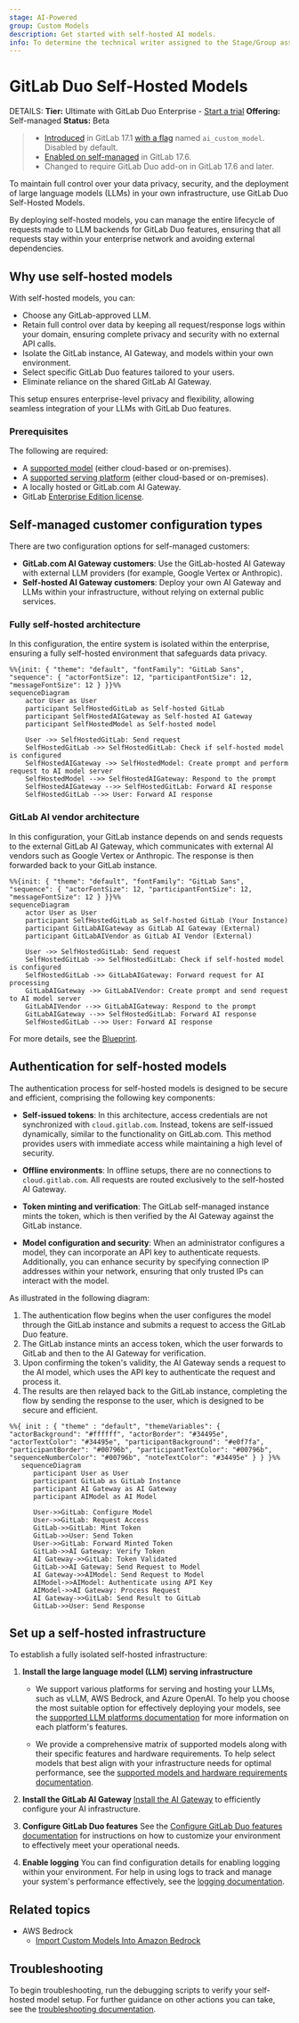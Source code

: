 ```yaml
---
stage: AI-Powered
group: Custom Models
description: Get started with self-hosted AI models.
info: To determine the technical writer assigned to the Stage/Group associated with this page, see https://handbook.gitlab.com/handbook/product/ux/technical-writing/#assignments
---
```


# GitLab Duo Self-Hosted Models

DETAILS:
**Tier:** Ultimate with GitLab Duo Enterprise - [Start a trial](https://about.gitlab.com/solutions/gitlab-duo-pro/sales/?type=free-trial)
**Offering:** Self-managed
**Status:** Beta

> - [Introduced](https://gitlab.com/groups/gitlab-org/-/epics/12972) in GitLab 17.1 [with a flag](../../administration/feature_flags.md) named `ai_custom_model`. Disabled by default.
> - [Enabled on self-managed](https://gitlab.com/groups/gitlab-org/-/epics/15176) in GitLab 17.6.
> - Changed to require GitLab Duo add-on in GitLab 17.6 and later.

To maintain full control over your data privacy, security, and the deployment of large language models (LLMs) in your own infrastructure, use GitLab Duo Self-Hosted Models.

By deploying self-hosted models, you can manage the entire lifecycle of requests made to LLM backends for GitLab Duo features, ensuring that all requests stay within your enterprise network and avoiding external dependencies.

## Why use self-hosted models

With self-hosted models, you can:

- Choose any GitLab-approved LLM.
- Retain full control over data by keeping all request/response logs within your domain, ensuring complete privacy and security with no external API calls.
- Isolate the GitLab instance, AI Gateway, and models within your own environment.
- Select specific GitLab Duo features tailored to your users.
- Eliminate reliance on the shared GitLab AI Gateway.

This setup ensures enterprise-level privacy and flexibility, allowing seamless integration of your LLMs with GitLab Duo features.

### Prerequisites

The following are required:

- A [supported model](supported_models_and_hardware_requirements.md) (either cloud-based or on-premises).
- A [supported serving platform](supported_llm_serving_platforms.md) (either cloud-based or on-premises).
- A locally hosted or GitLab.com AI Gateway.
- GitLab [Enterprise Edition license](../../administration/license.md).

## Self-managed customer configuration types

There are two configuration options for self-managed customers:

- **GitLab.com AI Gateway customers**: Use the GitLab-hosted AI Gateway with external LLM providers (for example, Google Vertex or Anthropic).
- **Self-hosted AI Gateway customers**: Deploy your own AI Gateway and LLMs within your infrastructure, without relying on external public services.

### Fully self-hosted architecture

In this configuration, the entire system is isolated within the enterprise, ensuring a fully self-hosted environment that safeguards data privacy.

```mermaid
%%{init: { "theme": "default", "fontFamily": "GitLab Sans", "sequence": { "actorFontSize": 12, "participantFontSize": 12, "messageFontSize": 12 } }}%%
sequenceDiagram
    actor User as User
    participant SelfHostedGitLab as Self-hosted GitLab
    participant SelfHostedAIGateway as Self-hosted AI Gateway
    participant SelfHostedModel as Self-hosted model

    User ->> SelfHostedGitLab: Send request
    SelfHostedGitLab ->> SelfHostedGitLab: Check if self-hosted model is configured
    SelfHostedAIGateway ->> SelfHostedModel: Create prompt and perform request to AI model server
    SelfHostedModel -->> SelfHostedAIGateway: Respond to the prompt
    SelfHostedAIGateway -->> SelfHostedGitLab: Forward AI response
    SelfHostedGitLab -->> User: Forward AI response
```

### GitLab AI vendor architecture

In this configuration, your GitLab instance depends on and sends requests to the external GitLab AI Gateway, which communicates with external AI vendors such as Google Vertex or Anthropic. The response is then forwarded back to your GitLab instance.

```mermaid
%%{init: { "theme": "default", "fontFamily": "GitLab Sans", "sequence": { "actorFontSize": 12, "participantFontSize": 12, "messageFontSize": 12 } }}%%
sequenceDiagram
    actor User as User
    participant SelfHostedGitLab as Self-hosted GitLab (Your Instance)
    participant GitLabAIGateway as GitLab AI Gateway (External)
    participant GitLabAIVendor as GitLab AI Vendor (External)

    User ->> SelfHostedGitLab: Send request
    SelfHostedGitLab ->> SelfHostedGitLab: Check if self-hosted model is configured
    SelfHostedGitLab ->> GitLabAIGateway: Forward request for AI processing
    GitLabAIGateway ->> GitLabAIVendor: Create prompt and send request to AI model server
    GitLabAIVendor -->> GitLabAIGateway: Respond to the prompt
    GitLabAIGateway -->> SelfHostedGitLab: Forward AI response
    SelfHostedGitLab -->> User: Forward AI response
```

For more details, see the [Blueprint](https://handbook.gitlab.com/handbook/engineering/architecture/design-documents/custom_models/).

## Authentication for self-hosted models

The authentication process for self-hosted models is designed to be secure and efficient, comprising the following key components:

- **Self-issued tokens**: In this architecture, access credentials are not synchronized with `cloud.gitlab.com`. Instead, tokens are self-issued dynamically, similar to the functionality on GitLab.com. This method provides users with immediate access while maintaining a high level of security.

- **Offline environments**: In offline setups, there are no connections to `cloud.gitlab.com`. All requests are routed exclusively to the self-hosted AI Gateway.

- **Token minting and verification**: The GitLab self-managed instance mints the token, which is then verified by the AI Gateway against the GitLab instance.
- **Model configuration and security**: When an administrator configures a model, they can incorporate an API key to authenticate requests. Additionally, you can enhance security by specifying connection IP addresses within your network, ensuring that only trusted IPs can interact with the model.

As illustrated in the following diagram:

1. The authentication flow begins when the user configures the model through the GitLab instance and submits a request to access the GitLab Duo feature.
1. The GitLab instance mints an access token, which the user forwards to GitLab and then to the AI Gateway for verification.
1. Upon confirming the token's validity, the AI Gateway sends a request to the AI model, which uses the API key to authenticate the request and process it.
1. The results are then relayed back to the GitLab instance, completing the flow by sending the response to the user, which is designed to be secure and efficient.

```mermaid
%%{ init : { "theme" : "default", "themeVariables": { "actorBackground": "#ffffff", "actorBorder": "#34495e", "actorTextColor": "#34495e", "participantBackground": "#e0f7fa", "participantBorder": "#00796b", "participantTextColor": "#00796b", "sequenceNumberColor": "#00796b", "noteTextColor": "#34495e" } } }%%
   sequenceDiagram
      participant User as User
      participant GitLab as GitLab Instance
      participant AI Gateway as AI Gateway
      participant AIModel as AI Model

      User->>GitLab: Configure Model
      User->>GitLab: Request Access
      GitLab->>GitLab: Mint Token
      GitLab->>User: Send Token
      User->>GitLab: Forward Minted Token
      GitLab->>AI Gateway: Verify Token
      AI Gateway->>GitLab: Token Validated
      GitLab->>AI Gateway: Send Request to Model
      AI Gateway->>AIModel: Send Request to Model
      AIModel->>AIModel: Authenticate using API Key
      AIModel->>AI Gateway: Process Request
      AI Gateway->>GitLab: Send Result to GitLab
      GitLab->>User: Send Response

```

## Set up a self-hosted infrastructure

To establish a fully isolated self-hosted infrastructure:

1. **Install the large language model (LLM) serving infrastructure**

   - We support various platforms for serving and hosting your LLMs, such as vLLM, AWS Bedrock, and Azure OpenAI. To help you choose the most suitable option for effectively deploying your models, see the [supported LLM platforms documentation](supported_llm_serving_platforms.md) for more information on each platform's features.

   - We provide a comprehensive matrix of supported models along with their specific features and hardware requirements. To help select models that best align with your infrastructure needs for optimal performance, see the [supported models and hardware requirements documentation](supported_models_and_hardware_requirements.md).

1. **Install the GitLab AI Gateway**
   [Install the AI Gateway](../../install/install_ai_gateway.md) to efficiently configure your AI infrastructure.

1. **Configure GitLab Duo features**
   See the [Configure GitLab Duo features documentation](configure_duo_features.md) for instructions on how to customize your environment to effectively meet your operational needs.

1. **Enable logging**
   You can find configuration details for enabling logging within your environment. For help in using logs to track and manage your system's performance effectively, see the [logging documentation](logging.md).

## Related topics

- AWS Bedrock
  - [Import Custom Models Into Amazon Bedrock](https://www.youtube.com/watch?v=CA2AXfWWdpA)

## Troubleshooting

To begin troubleshooting, run the debugging scripts to verify your self-hosted model setup. For further guidance on other actions you can take, see the [troubleshooting documentation](troubleshooting.md).
